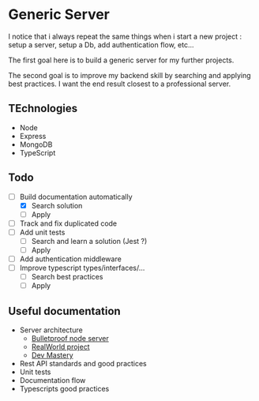 # Generic Server

I notice that i always repeat the same things when i start a new project : setup a server, setup a Db, add authentication flow, etc...

The first goal here is to build a generic server for my further projects.

The second goal is to improve my backend skill by searching and applying best practices. I want the end result closest to a professional server.

## TEchnologies

- Node
- Express
- MongoDB
- TypeScript

## Todo

- [ ] Build documentation automatically
  - [x] Search solution
  - [ ] Apply
- [ ] Track and fix duplicated code
- [ ] Add unit tests
  - [ ] Search and learn a solution (Jest ?)
  - [ ] Apply
- [ ] Add authentication middleware
- [ ] Improve typescript types/interfaces/...
  - [ ] Search best practices
  - [ ] Apply

## Useful documentation

- Server architecture
  - [Bulletproof node server](https://dev.to/santypk4/bulletproof-node-js-project-architecture-4epf)
  - [RealWorld project](https://github.com/gothinkster/node-express-realworld-example-app)
  - [Dev Mastery](https://www.youtube.com/watch?v=CnailTcJV_U&t=844s)
- Rest API standards and good practices
- Unit tests
- Documentation flow
- Typescripts good practices
